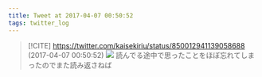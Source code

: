 ```yaml
---
title: Tweet at 2017-04-07 00:50:52
tags: twitter_log
---
```


> [!CITE] https://twitter.com/kaisekiriu/status/850012941139058688 (2017-04-07 00:50:52)
> ![](https://twitter.com/kaisekiriu/status/850012941139058688)
> 読んでる途中で思ったことをほぼ忘れてしまったのでまた読み返さねば
